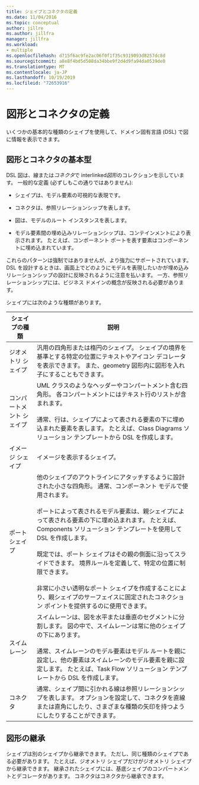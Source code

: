```yaml
---
title: シェイプとコネクタの定義
ms.date: 11/04/2016
ms.topic: conceptual
author: jillre
ms.author: jillfra
manager: jillfra
ms.workload:
- multiple
ms.openlocfilehash: d715f6ac9fe2ac06f0f1f35c9319093d8257dc8d
ms.sourcegitcommit: a8e8f4bd5d508da34bbe9f2d4d9fa94da0539de0
ms.translationtype: MT
ms.contentlocale: ja-JP
ms.lasthandoff: 10/19/2019
ms.locfileid: "72653916"
---
```

# <a name="define-shapes-and-connectors"></a>図形とコネクタの定義

いくつかの基本的な種類のシェイプを使用して、ドメイン固有言語 (DSL) で図に情報を表示できます。

## <a name="shapeTypes"></a>図形とコネクタの基本型

DSL 図は、線または*コネクタ*で interlinked*図形*のコレクションを示しています。 一般的な定義 (必ずしもこの通りではありません):

- シェイプは、モデル要素の可視的な表現です。

- コネクタは、参照リレーションシップを表します。

- 図は、モデルのルート インスタンスを表します。

- モデル要素間の埋め込みリレーションシップは、コンテインメントにより表示されます。 たとえば、コンポーネント ポートを表す要素はコンポーネントに埋め込まれています。

これらのパターンは強制ではありませんが、より強力にサポートされています。 DSL を設計するときは、画面上でどのようにモデルを表現したいかが埋め込みリレーションシップの設計に反映されるように注意を払います。 一方、参照リレーションシップには、ビジネス ドメインの概念が反映される必要があります。

シェイプには次のような種類があります。

|シェイプの種類|説明|
|-|-|
|ジオメトリ シェイプ|汎用の四角形または楕円のシェイプ。 シェイプの境界を基準とする特定の位置にテキストやアイコン デコレータを表示できます。 また、geometry 図形内に図形を入れ子にすることもできます。|
|コンパートメント シェイプ|UML クラスのようなヘッダーやコンパートメント含む四角形。 各コンパートメントにはテキスト行のリストが含まれます。<br /><br /> 通常、行は、シェイプによって表される要素の下に埋め込まれた要素を表します。 たとえば、Class Diagrams ソリューション テンプレートから DSL を作成します。|
|イメージ シェイプ|イメージを表示するシェイプ。|
|ポート シェイプ|他のシェイプのアウトラインにアタッチするように設計された小さな四角形。 通常、コンポーネント モデルで使用されます。<br /><br /> ポートによって表されるモデル要素は、親シェイプによって表される要素の下に埋め込まれます。 たとえば、Components ソリューション テンプレートを使用して DSL を作成します。<br /><br /> 既定では、ポート シェイプはその親の側面に沿ってスライドできます。 境界ルールを定義して、特定の位置に制限できます。<br /><br /> 非常に小さい透明なポート シェイプを作成することにより、親シェイプのサーフェイスに固定されたコネクション ポイントを提供するのに使用できます。|
|スイムレーン|スイムレーンは、図を水平または垂直のセグメントに分割します。 図の中で、スイムレーンは常に他のシェイプの下にあります。<br /><br /> 通常、スイムレーンのモデル要素はモデル ルートを親に設定し、他の要素はスイムレーンのモデル要素を親に設定します。 たとえば、Task Flow ソリューション テンプレートから DSL を作成します。|
|コネクタ|通常、シェイプ間に引かれる線は参照リレーションシップを表します。 オプションを設定して、コネクタを直線または直角にしたり、さまざまな種類の矢印を持つようにしたりすることができます。|

## <a name="shape-inheritance"></a>図形の継承

シェイプは別のシェイプから継承できます。 ただし、同じ種類のシェイプである必要があります。 たとえば、ジオメトリ シェイプだけがジオメトリ シェイプから継承できます。 継承されたシェイプには、基底シェイプのコンパートメントとデコレータがあります。 コネクタはコネクタから継承できます。